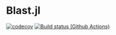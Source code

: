 # Blast.jl

[![codecov](https://codecov.io/github/sofiachiarenza/Blast.jl/graph/badge.svg?token=8QLDGERO9H)](https://codecov.io/github/sofiachiarenza/Blast.jl)
[![Build status (Github Actions)](https://github.com/sofiachiarenza/Blast.jl/workflows/CI/badge.svg)](https://github.com/sofiachiarenza/Blast.jl/actions)